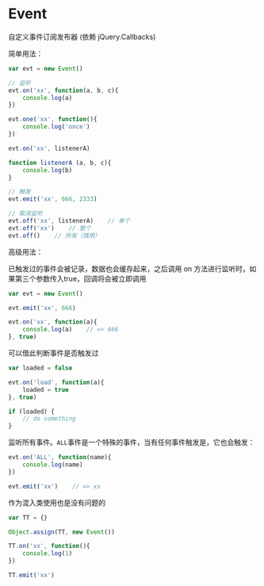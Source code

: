 # Event
自定义事件订阅发布器 (依赖 jQuery.Callbacks)

简单用法：

```javascript
var evt = new Event()

// 监听
evt.on('xx', function(a, b, c){
    console.log(a)
})

evt.one('xx', function(){
    console.log('once')
})

evt.on('xx', listenerA)

function listenerA (a, b, c){
    console.log(b)
}

// 触发
evt.emit('xx', 666, 2333)

// 取消监听
evt.off('xx', listenerA)    // 单个
evt.off('xx')    // 整个
evt.off()    // 所有（慎用）
```

高级用法：

已触发过的事件会被记录，数据也会缓存起来，之后调用 on 方法进行监听时，如果第三个参数传入true，回调将会被立即调用

```javascript
var evt = new Event()

evt.emit('xx', 666)

evt.on('xx', function(a){
    console.log(a)    // => 666
}, true)
```

可以借此判断事件是否触发过
```javascript
var loaded = false

evt.on('load', function(a){
    loaded = true
}, true)

if (loaded) {
    // do something
}
```
监听所有事件。`ALL`事件是一个特殊的事件，当有任何事件触发是，它也会触发：
```javascript
evt.on('ALL', function(name){
    console.log(name)
})

evt.emit('xx')    // => xx
```

作为混入类使用也是没有问题的

``` javascript
var TT = {}

Object.assign(TT, new Event())

TT.on('xx', function(){
    console.log(1)
})

TT.emit('xx')
```

